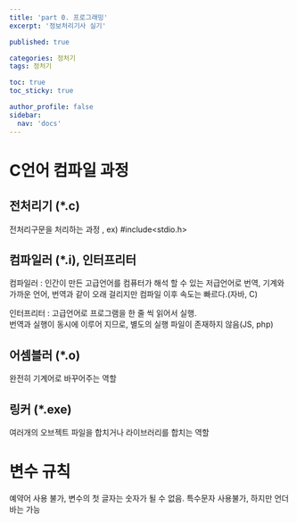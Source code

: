 ```yaml
---
title: 'part 0. 프로그래밍'
excerpt: '정보처리기사 실기'

published: true

categories: 정처기
tags: 정처기

toc: true
toc_sticky: true

author_profile: false
sidebar:
  nav: 'docs'
---
```


# C언어 컴파일 과정

## 전처리기 (\*.c)

전처리구문을 처리하는 과정 , ex) #include<stdio.h>

## 컴파일러 (\*.i), 인터프리터

컴파일러 : 인간이 만든 고급언어를 컴퓨터가 해석 할 수 있는 저급언어로 번역, 기계와 가까운 언어, 번역과 같이 오래 걸리지만 컴파일 이후 속도는 빠르다.(자바, C)

인터프리터 : 고급언어로 프로그램을 한 줄 씩 읽어서 실행.  
번역과 실행이 동시에 이루어 지므로, 별도의 실행 파일이 존재하지 않음(JS, php)

## 어셈블러 (\*.o)

완전히 기계어로 바꾸어주는 역할

## 링커 (\*.exe)

여러개의 오브젝트 파일을 합치거나 라이브러리를 합치는 역할

# 변수 규칙

예약어 사용 불가, 변수의 첫 글자는 숫자가 될 수 없음.
특수문자 사용불가, 하지만 언더바는 가능
